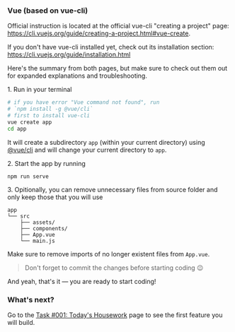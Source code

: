 ### Vue (based on vue-cli)

Official instruction is located at the official vue-cli "creating a project" page: https://cli.vuejs.org/guide/creating-a-project.html#vue-create.

If you don't have vue-cli installed yet, check out its installation section: https://cli.vuejs.org/guide/installation.html

Here's the summary from both pages, but make sure to check out them out for expanded explanations and troubleshooting.

1\. Run in your terminal 

```sh
# if you have error "Vue command not found", run
# `npm install -g @vue/cli`
# first to install vue-cli
vue create app
cd app
```

It will create a subdirectory `app` (within your current directory) using [@vue/cli]() and will change your current directory to `app`.

2\. Start the app by running

```
npm run serve
```

3\. Opitionally, you can remove unnecessary files from source folder and only keep those that you will use

```
app
└── src
    ├── assets/
    ├── components/
    ├── App.vue
    └── main.js
```

Make sure to remove imports of no longer existent files from `App.vue`.

> Don't forget to commit the changes before starting coding :wink:

And yeah, that's it — you are ready to start coding! 

### What's next?

Go to the [Task #001: Today's Housework](http://bandaworks.tilda.ws/housework-undoer/task-1) page to see the first feature you will build.